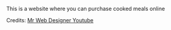 This is a website where you can purchase cooked meals online

Credits:
[Mr Web Designer Youtube](https://youtu.be/MJUssi2c6Ls)
